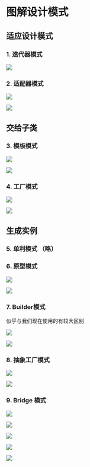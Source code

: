 # 图解设计模式

## 适应设计模式

### 1. 迭代器模式

![](F:\note-markdown\Iterator.png)

### 2. 适配器模式

![](F:\note-markdown\Adapter.png)

![](F:\note-markdown\Adapter2.png)

## 交给子类

### 3. 模板模式

![](F:\note-markdown\Template.png)

![](F:\note-markdown\Template2.png)

### 4. 工厂模式

![](F:\note-markdown\Factory.png)

![](F:\note-markdown\Factory2.png)

## 生成实例

### 5. 单利模式 （略）

### 6. 原型模式

![](F:\note-markdown\Prototype.png)

![](F:\note-markdown\Prototype2.png)

### 7. Builder模式

似乎与我们现在使用的有较大区别

![](F:\note-markdown\Builder.png)

![](F:\note-markdown\Builder2.png)

### 8. 抽象工厂模式

![](F:\note-markdown\AbstractFactory.png)

![](F:\note-markdown\AbstractFactory2.png)

### 9. Bridge 模式

![](F:\note-markdown\Bridge.png)

![](F:\note-markdown\Bridge2.png)

![](F:\note-markdown\Bridge3.png)

![](F:\note-markdown\Bridge4.png)

![](F:\note-markdown\Bridge5.png)

